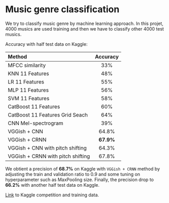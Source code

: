 # Music genre classification

We try to classify music genre by machine learning approach. In this projet, 4000 musics are used training and then we have to classify other 4000 test musics.

Accuracy with half test data on Kaggle:

| Method                            | Accuracy  |
| :-------------------------------- | :-------: |
| MFCC similarity                   |    33%    |
| KNN 11 Features                   |    48%    |
| LR 11 Features                    |    55%    |
| MLP 11 Features                   |    56%    |
| SVM 11 Features                   |    58%    |
| CatBoost 11 Features              |    60%    |
| CatBoost 11 Features Grid Seach   |    64%    |
| CNN Mel-spectrogram               |    39%    |
| VGGish + CNN                      |   64.8%   |
| VGGish + CRNN                     | **67.9%** |
| VGGish + CNN with pitch shifting  |   64.3%   |
| VGGish + CRNN with pitch shifting |   67.8%   |

We obtient a precision of **68.7%** on Kaggle with `VGGish + CRNN` method by adjusting the train and validation ratio to 0.9 and some tuning on hyperparameter such as MaxPooling size. Finally, the precision drop to **66.2%** with another half test data on Kaggle.

[Link](https://www.kaggle.com/c/tsma-202021-music-genre-classification/overview) to Kaggle competition and training data.
